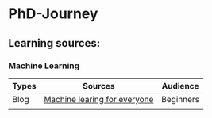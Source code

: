 # PhD-Journey

## Learning sources:

### Machine Learning
| Types | Sources | Audience |
|--|--|--|
| Blog | [Machine learing for everyone](https://vas3k.com/blog/machine_learning/)  | Beginners |
|  |  |  |
